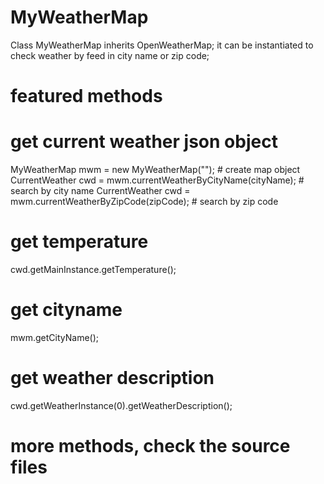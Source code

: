 # MyWeatherMap
Class MyWeatherMap inherits OpenWeatherMap;
it can be instantiated to check weather by feed in city name or zip code;

# featured methods
# get current weather json object
MyWeatherMap mwm = new MyWeatherMap(""); # create map object
CurrentWeather cwd = mwm.currentWeatherByCityName(cityName);  # search by city name
CurrentWeather cwd = mwm.currentWeatherByZipCode(zipCode);  # search by zip code

# get temperature 
cwd.getMainInstance.getTemperature();

# get cityname
mwm.getCityName();

# get weather description
cwd.getWeatherInstance(0).getWeatherDescription();

# more methods, check the source files

